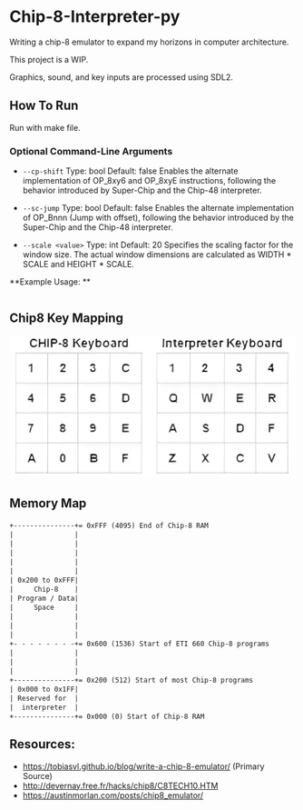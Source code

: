 # Chip-8-Interpreter-py

Writing a chip-8 emulator to expand my horizons in computer architecture.

This project is a WIP.

Graphics, sound, and key inputs are processed using SDL2.

## How To Run
Run with make file.

### Optional Command-Line Arguments
- `--cp-shift`
Type: bool
Default: false
Enables the alternate implementation of OP_8xy6 and OP_8xyE instructions, following the behavior introduced by Super-Chip and the Chip-48 interpreter.

- `--sc-jump`
Type: bool
Default: false
Enables the alternate implementation of OP_Bnnn (Jump with offset), following the behavior introduced by the Super-Chip and the Chip-48 interpreter.

- `--scale <value>`
Type: int
Default: 20
Specifies the scaling factor for the window size. The actual window dimensions are calculated as WIDTH * SCALE and HEIGHT * SCALE.

**Example Usage: **
```./chip8 --cp-shift --sc-jump --scale 30
```

## Chip8 Key Mapping
![Chip-8 to Interpretter Layout](src/keypad.png)

## Memory Map
```
+---------------+= 0xFFF (4095) End of Chip-8 RAM
|               |
|               |
|               |
|               |
|               |
| 0x200 to 0xFFF|
|     Chip-8    |
| Program / Data|
|     Space     |
|               |
|               |
|               |
+- - - - - - - -+= 0x600 (1536) Start of ETI 660 Chip-8 programs
|               |
|               |
|               |
+---------------+= 0x200 (512) Start of most Chip-8 programs
| 0x000 to 0x1FF|
| Reserved for  |
|  interpreter  |
+---------------+= 0x000 (0) Start of Chip-8 RAM
```

## Resources:
- https://tobiasvl.github.io/blog/write-a-chip-8-emulator/ (Primary Source)
- http://devernay.free.fr/hacks/chip8/C8TECH10.HTM
- https://austinmorlan.com/posts/chip8_emulator/ 